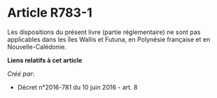 # Article R783-1

Les dispositions du présent livre (partie réglementaire) ne sont pas applicables dans les îles Wallis et Futuna, en Polynésie
française et en Nouvelle-Calédonie.

**Liens relatifs à cet article**

_Créé par_:

  - Décret n°2016-781 du 10 juin 2016 - art. 8
